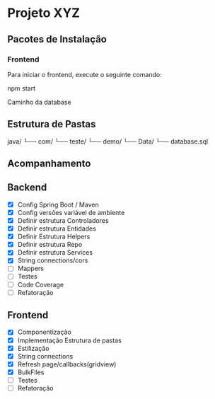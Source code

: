 # Projeto XYZ

## Pacotes de Instalação

### Frontend

Para iniciar o frontend, execute o seguinte comando:


npm start


Caminho da database
## Estrutura de Pastas
java/
└── com/
└── teste/
└── demo/
└── Data/
└── database.sql

## Acompanhamento

## Backend

- [x] Config Spring Boot / Maven
- [x] Config versões variável de ambiente
- [x] Definir estrutura Controladores
- [x] Definir estrutura Entidades
- [x] Definir Estrutura Helpers
- [x] Definir estrutura Repo
- [x] Definir estrutura Services
- [x] String connections/cors
- [ ] Mappers
- [ ] Testes
- [ ] Code Coverage
- [ ] Refatoração

## Frontend

- [x] Componentização
- [x] Implementação Estrutura de pastas
- [x] Estilização
- [x] String connections
- [x] Refresh page/callbacks(gridview)
- [x] BulkFiles
- [ ] Testes
- [ ] Refatoração
